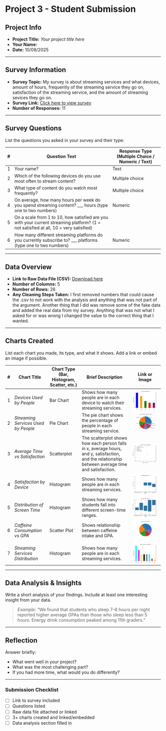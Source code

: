 # Project 3 -  Student Submission

## Project Info
- **Project Title:** _Your project title here_
- **Your Name:**
- **Date:** 10/08/2025

---

## Survey Information
- **Survey Topic:** My survey is about streaming services and what devices, amount of hours, frequently of the streaming service they go on, satisfaction of the streaming service, and the amount of streaming sevices they go on.
- **Survey Link:** [Click here to view survey](https://docs.google.com/forms/d/1I42bcyZIuZbXKUykX20CxfEDr_9rBh6pLJVtu-BLHvQ/edit)
- **Number of Responses:** 11

---

## Survey Questions
List the questions you asked in your survey and their type:

| # | Question Text | Response Type (Multiple Choice / Numeric / Text) |
|---|---------------|-------------------------------------------------|
| 1 | Your name?| Text
| 2 | Which of the following devices do you use most often to stream content?| Multiple choice
| 3 | What type of content do you watch most frequently?| Multiple choice
| 4 | On average, how many hours per week do you spend streaming content? ___ hours (type one to two numbers)| Numeric
| 5 | On a scale from 1 to 10, how satisfied are you with your current streaming platform? (1 = not satisfied at all, 10 = very satisfied)| 
| 6 | How many different streaming platforms do you currently subscribe to? ___ platforms (type one to two numbers)| Numeric



---

## Data Overview
- **Link to Raw Data File (CSV):** [Download here](ef2.csv)
- **Number of Columns:** 5
- **Number of Rows:** 26
- **Any Cleaning Steps Taken:** I first removed numbers that could cause the .csv to not work with the analysis and anything that was not part of the argument. Another thing that I did was remove some of the fake data and added the real data from my survey. Anything that was not what I asked for or was wrong I changed the value to the correct thing that I wanted.

---

## Charts Created
List each chart you made, its type, and what it shows. Add a link or embed an image if possible.

| # | Chart Title | Chart Type (Bar, Histogram, Scatter, etc.) | Brief Description | Link or Image |
|---|-------------|-------------------------------------------|-------------------|---------------|
| 1 | _Devices Used by People_ | Bar Chart | Shows how many people are in each device to watch their streaming services. | ![Chart 1](Figure_1.png) |
| 2 | _Streaming Services Used by People_ | Pie Chart | The pie chart shows the percentage of people in each streaming service. | ![Chart 2](Figure_2.png) |
| 3 | _Average Time vs Satisfaction_ | Scatterplot | The scatterplot shows how each person falls in x, average hours, and y, satisfaction, and the relationship between average time and satisfaction. | ![Chart 3](Figure_3.png) |
| 4 | _Satisfaction by Device_ | Histogram | Shows how many people are in each streaming services. | ![Chart 4](Figure_4.png) |
| 5 | _Distribution of Screen Time_ | Histogram | Shows how many students fall into different screen-time ranges. | ![Chart 5](Figure_5.png) |
| 6 | _Caffeine Consumption vs GPA_ | Scatter Plot | Shows relationship between caffeine intake and GPA. | ![Chart 6](Figure_6.png) |
| 7 | _Streaming Services Distribution_ | Histogram | Shows how many people are in each streaming services. | ![Chart 7](Figure_7.png) |


---

## Data Analysis & Insights
Write a short analysis of your findings. Include at least one interesting insight from your data.

> _Example:_ “We found that students who sleep 7–8 hours per night reported higher average GPAs than those who sleep less than 5 hours. Energy drink consumption peaked among 11th graders.”

---

## Reflection
Answer briefly:
- What went well in your project?
- What was the most challenging part?
- If you had more time, what would you do differently?

---

### Submission Checklist
- [ ] Link to survey included
- [ ] Questions listed
- [ ] Raw data file attached or linked
- [ ] 3+ charts created and linked/embedded
- [ ] Data analysis section filled in